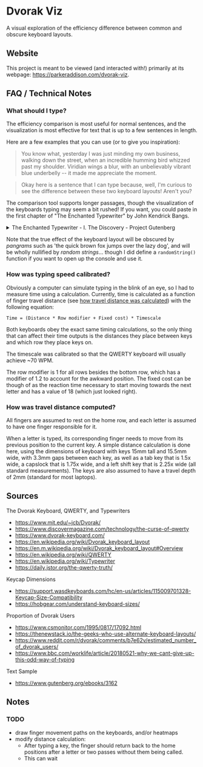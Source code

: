 # Dvorak Viz

A visual exploration of the efficiency difference between common and obscure keyboard layouts.

## Website

This project is meant to be viewed (and interacted with!) primarily at its webpage: https://parkeraddison.com/dvorak-viz.

## FAQ / Technical Notes

### What should I type?

The efficiency comparison is most useful for normal sentences, and the visualization is most effective for text that is up to a few sentences in length.

Here are a few examples that you can use (or to give you inspiration):

> You know what, yesterday I was just minding my own business, walking down the street, when an incredible humming bird whizzed past my shoulder. Viridian wings a blur, with an unbelievably vibrant blue underbelly -- it made me appreciate the moment.

> Okay here is a sentence that I can type because, well, I'm curious to see the difference between these two keyboard layouts! Aren't you?

The comparison tool supports longer passages, though the visualization of the keyboards typing may seem a bit rushed! If you want, you could paste in the first chapter of "The Enchanted Typewriter" by John Kendrick Bangs.

<details>
<summary>The Enchanted Typewriter - I. The Discovery - Project Gutenberg</summary>

<blockquote>

It is a strange fact, for which I do not expect ever satisfactorily to
account, and which will receive little credence even among those who
know that I am not given to romancing--it is a strange fact, I say, that
the substance of the following pages has evolved itself during a period
of six months, more or less, between the hours of midnight and four
o'clock in the morning, proceeding directly from a type-writing machine
standing in the corner of my library, manipulated by unseen hands. The
machine is not of recent make. It is, in fact, a relic of the early
seventies, which I discovered one morning when, suffering from a slight
attack of the grip, I had remained at home and devoted my time to
pottering about in the attic, unearthing old books, bringing to the
light long-forgotten correspondences, my boyhood collections of “stuff,”
and other memory-inducing things. Whence the machine came originally I
do not recall. My impression is that it belonged to a stenographer once
in the employ of my father, who used frequently to come to our house to
take down dictations. However this may be, the machine had lain hidden
by dust and the flotsam and jetsam of the house for twenty years, when,
as I have said, I came upon it unexpectedly. Old man as I am--I shall
soon be thirty--the fascination of a machine has lost none of its
potency. I am as pleased to-day watching the wheels of my watch “go
round” as ever I was, and to “monkey” with a type-writing apparatus has
always brought great joy into my heart--though for composing give me
the pen. Perhaps I should apologize for the use here of the verb monkey,
which savors of what a friend of mine calls the “English slanguage,” to
differentiate it from what he also calls the “Andrew Language.” But I
shall not do so, because, to whatever branch of our tongue the word may
belong, it is exactly descriptive, and descriptive as no other word can
be, of what a boy does with things that click and “go,” and is therefore
not at all out of place in a tale which I trust will be regarded as a
polite one.

The discovery of the machine put an end to my attic potterings. I cared
little for finding old bill-files and collections of Atlantic cable-ends
when, with a whole morning, a type-writing machine, and a screw-driver
before me I could penetrate the mysteries of that useful mechanism. I
shall not endeavor to describe the delightful sensations of that hour of
screwing and unscrewing; they surpass the powers of my pen. Suffice it
to say that I took the whole apparatus apart, cleaned it well, oiled
every joint, and then put it together again. I do not suppose a
seven-year-old boy could have derived more satisfaction from taking a
piano to pieces. It was exhilarating, and I resolved that as a reward
for the pleasure it had given me the machine should have a brand-new
ribbon and as much ink as it could consume. And that, in brief, is how
it came to be that this machine of antiquated pattern was added to the
library bric-a-brac. To say the truth, it was of no more practical
use than Barye's dancing bear, a plaster cast of which adorns my
mantel-shelf, so that when I classify it with the bric-a-brac I do so
advisedly. I frequently tried to write a jest or two upon it, but the
results were extraordinarily like Sir Arthur Sullivan's experience with
the organ into whose depths the lost chord sank, never to return. I
dashed off the jests well enough, but somewhere between the keys and the
types they were lost, and the results, when I came to scan the paper,
were depressing. And once I tried a sonnet on the keys. Exactly how
to classify the jumble that came out of it I do not know, but it was
curious enough to have appealed strongly to D'Israeli or any other
collector of the literary oddity. More singular than the sonnet, though,
was the fact that when I tried to write my name upon this strange
machine, instead of finding it in all its glorious length written upon
the paper, I did find “William Shakespeare” printed there in its stead.
Of course you will say that in putting the machine together I mixed up
the keys and the letters. I have no doubt that I did, but when I tell
you that there have been times when, looking at myself in the glass, I
have fancied that I saw in my mirrored face the lineaments of the great
bard; that the contour of my head is precisely the same as was his; that
when visiting Stratford for the first time every foot of it was pregnant
with clearly defined recollections to me, you will perhaps more easily
picture to yourself my sensations at the moment.

However, enough of describing the machine in its relation to myself. I
have said sufficient, I think, to convince you that whatever its make,
its age, and its limitations, it was an extraordinary affair; and, once
convinced of that, you may the more readily believe me when I tell you
that it has gone into business apparently for itself--and incidentally
for me.

It was on the morning of the 26th of March last that I discovered the
curious condition of affairs concerning which I have essayed to write.
My family do not agree with me as to the date. They say that it was on
the evening of the 25th of March that the episode had its beginning; but
they are not aware, for I have not told them, that it was not evening,
but morning, when I reached home after the dinner at the Aldus Club.
It was at a quarter of three A.M. precisely that I entered my house
and proceeded to remove my hat and coat, in which operation I was
interrupted, and in a startling manner, by a click from the dark
recesses of the library. A man does not like to hear a click which
he cannot comprehend, even before he has dined. After he has dined,
however, and feels a satisfaction with life which cannot come to him
before dinner, to hear a mysterious click, and from a dark corner, at
an hour when the world is at rest, is not pleasing. To say that my heart
jumped into my mouth is mild. I believe it jumped out of my mouth and
rebounded against the wall opposite back though my system into my boots.
All the sins of my past life, and they are many--I once stepped upon a
caterpillar, and I have coveted my neighbor both his man-servant and his
maid-servant, though not his wife nor his ass, because I don't like his
wife and he keeps no live-stock--all my sins, I say, rose up before me,
for I expected every moment that a bullet would penetrate my brain,
or my heart if perchance the burglar whom I suspected of levelling a
clicking revolver at me aimed at my feet.

“Who is there?” I cried, making a vocal display of bravery I did not
feel, hiding behind our hair sofa.

The only answer was another click.

“This is serious,” I whispered softly to myself. “There are two of 'em;
I am in the light, unarmed. They are concealed by the darkness and have
revolvers. There is only one way out of this, and that is by strategy.
I'll pretend I think I've made a mistake.” So I addressed myself aloud.

“What an idiot you are,” I said, so that my words could be heard by the
burglars. “If this is the effect of Aldus Club dinners you'd better give
them up. That click wasn't a click at all, but the ticking of our new
eight-day clock.”

I paused, and from the corner there came a dozen more clicks in quick
succession, like the cocking of as many revolvers.

“Great Heavens!” I murmured, under my breath. “It must be Ali Baba with
his forty thieves.”

As I spoke, the mystery cleared itself, for following close upon a
thirteenth click came the gentle ringing of a bell, and I knew then
that the type-writing machine was in action; but this was by no means a
reassuring discovery. Who or what could it be that was engaged upon the
type-writer at that unholy hour, 3 A.M.? If a mortal being, why was
my coming no interruption? If a supernatural being, what infernal
complication might not the immediate future have in store for me?

My first impulse was to flee the house, to go out into the night and
pace the fields--possibly to rush out to the golf links and play a few
holes in the dark in order to cool my brow, which was rapidly becoming
fevered. Fortunately, however, I am not a man of impulse. I never yield
to a mere nerve suggestion, and so, instead of going out into the storm
and certainly contracting pneumonia, I walked boldly into the library to
investigate the causes of the very extraordinary incident. You may rest
well assured, however, that I took care to go armed, fortifying myself
with a stout stick, with a long, ugly steel blade concealed within it--a
cowardly weapon, by-the-way, which I permit to rest in my house merely
because it forms a part of a collection of weapons acquired through the
failure of a comic paper to which I had contributed several articles.
The editor, when the crash came, sent me the collection as part payment
of what was owed me, which I think was very good of him, because a great
many people said that it was my stuff that killed the paper. But to
return to the story. Fortifying myself with the sword-cane, I walked
boldly into the library, and, touching the electric button, soon had
every gas-jet in the room giving forth a brilliant flame; but these,
brilliant as they were, disclosed nothing in the chair before the
machine.

The latter, apparently oblivious of my presence, went clicking merrily
and as rapidly along as though some expert young woman were in charge.
Imagine the situation if you can. A type-writing machine of ancient
make, its letters clear, but out of accord with the keys, confronted by
an empty chair, three hours after midnight, rattling off page after page
of something which might or might not be readable, I could not at the
moment determine. For two or three minutes I gazed in open-mouthed
wonder. I was not frightened, but I did experience a sensation which
comes from contact with the uncanny. As I gradually grasped the
situation and became used, somewhat, to what was going on, I ventured a
remark.

“This beats the deuce!” I observed.

The machine stopped for an instant. The sheet of paper upon which the
impressions of letters were being made flew out from under the cylinder,
a pure white sheet was as quickly substituted, and the keys clicked off
the line:

“What does?”

I presumed the line was in response to my assertion, so I replied:

“You do. What uncanny freak has taken possession of you to-night that
you start in to write on your own hook, having resolutely declined to do
any writing for me ever since I rescued you from the dust and dirt and
cobwebs of the attic?”

“You never rescued me from any attic,” the machine replied. “You'd
better go to bed; you've dined too well, I imagine. When did you rescue
me from the dust and dirt and the cobwebs of any attic?”

“What an ungrateful machine you are!” I cried. “If you have sense enough
to go into writing on your own account, you ought to have mind enough
to remember the years you spent up-stairs under the roof neglected, and
covered with hammocks, awnings, family portraits, and receipted bills.”

“Really, my dear fellow,” the machine tapped back, “I must repeat it.
Bed is the place for you. You're not coherent. I'm not a machine, and
upon my honor, I've never seen your darned old attic.”

“Not a machine!” I cried. “Then what in Heaven's name are you?--a
sofa-cushion?”

“Don't be sarcastic, my dear fellow,” replied the machine. “Of course
I'm not a machine; I'm Jim--Jim Boswell.”

“What?” I roared. “You? A thing with keys and type and a bell--”

“I haven't got any keys or any type or a bell. What on earth are you
talking about?” replied the machine. “What have you been eating?”

“What's that?” I asked, putting my hand on the keys.

“That's keys,” was the answer.

“And these, and that?” I added, indicating the type and the bell.

“Type and bell,” replied the machine.

“And yet you say you haven't got them,” I persisted.

“No, I haven't. The machine has got them, not I,” was the response. “I'm
not the machine. I'm the man that's using it--Jim--Jim Boswell. What
good would a bell do me? I'm not a cow or a bicycle. I'm the editor of
the Stygian Gazette, and I've come here to copy off my notes of what I
see and hear, and besides all this I do type-writing for various people
in Hades, and as this machine of yours seemed to be of no use to you I
thought I'd try it. But if you object, I'll go.”

As I read these lines upon the paper I stood amazed and delighted.

“Go!” I cried, as the full value of his patronage of my machine dawned
upon me, for I could sell his copy and he would be none the worse
off, for, as I understand the copyright laws, they are not designed to
benefit authors, but for the protection of type-setters. “Why, my dear
fellow, it would break my heart if, having found my machine to your
taste, you should ever think of using another. I'll lend you my bicycle,
too, if you'd like it--in fact, anything I have is at your command.”

“Thank you very much,” returned Boswell through the medium of the keys,
as usual. “I shall not need your bicycle, but this machine is of great
value to me. It has several very remarkable qualities which I have
never found in any other machine. For instance, singular to relate,
Mendelssohn and I were fooling about here the other night, and when he
saw this machine he thought it was a spinet of some new pattern; so what
does he do but sit down and play me one of his songs without words on
it, and, by jove! when he got through, there was the theme of the whole
thing printed on a sheet of paper before him.”

“You don't really mean to say--” I began.

“I'm telling you precisely what happened,” said Boswell. “Mendelssohn
was tickled to death with it, and he played every song without words
that he ever wrote, and every one of 'em was fitted with words which he
said absolutely conveyed the ideas he meant to bring out with the music.
Then I tried the machine, and discovered another curious thing about
it. It's intensely American. I had a story of Alexander Dumas' about his
Musketeers that he wanted translated from French into American, which is
the language we speak below, in preference to German, French, Volapuk,
or English. I thought I'd copy off a few lines of the French original,
and as true as I'm sitting here before your eyes, where you can't see
me, the copy I got was a good, though rather free, translation. Think of
it! That's an advanced machine for you!”

I looked at the machine wistfully. “I wish I could make it work,” I
said; and I tried as before to tap off my name, and got instead only a
confused jumble of letters. It wouldn't even pay me the compliment of
transforming my name into that of Shakespeare, as it had previously
done.

It was thus that the magic qualities of the machine were made known to
me, and out of it the following papers have grown. I have set them
down without much editing or alteration, and now submit them to your
inspection, hoping that in perusing them you will derive as much
satisfaction and delight as I have in being the possessor of so
wonderful a machine, manipulated by so interesting a person as “Jim--Jim
Boswell”--as he always calls himself--and others, who, as you will note,
if perchance you have the patience to read further, have upon occasions
honored my machine by using it.

I must add in behalf of my own reputation for honesty that Mr. Boswell
has given me all right, title, and interest in these papers in this
world as a return for my permission to him to use my machine.

“What if they make a hit and bring in barrels of gold in royalties,” he
said. “I can't take it back with me where I live, so keep it yourself.”

</blockquote>
</details>

Note that the true effect of the keyboard layout will be obscured by _pangrams_ such as 'the quick brown fox jumps over the lazy dog', and will be wholly nullified by _random strings_... though I did define a `randomString()` function if you want to open up the console and use it.

### How was typing speed calibrated?

Obviously a computer can simulate typing in the blink of an eye, so I had to measure time using a calculation. Currently, time is calculated as a function of finger travel distance (see [how travel distance was calculated](#how-was-travel-distance-computed)) with the following equation:

```
Time = (Distance * Row modifier + Fixed cost) * Timescale
```

Both keyboards obey the exact same timing calculations, so the only thing that can affect their time outputs is the distances they place between keys and which row they place keys on.

The timescale was calibrated so that the QWERTY keyboard will usually achieve ~70 WPM.

The row modifier is 1 for all rows besides the bottom row, which has a modifier of 1.2 to account for the awkward position. The fixed cost can be though of as the reaction time necessary to start moving towards the next letter and has a value of 18 (which just looked right).

### How was travel distance computed?

All fingers are assumed to rest on the home row, and each letter is assumed to have one finger responsible for it.

When a letter is typed, its corresponding finger needs to move from its previous position to the current key. A simple distance calculation is done here, using the dimensions of keyboard with keys 15mm tall and 15.5mm wide, with 3.3mm gaps between each key, as well as a tab key that is 1.5x wide, a capslock that is 1.75x wide, and a left shift key that is 2.25x wide (all standard measurements). The keys are also assumed to have a travel depth of 2mm (standard for most laptops).

## Sources

The Dvorak Keyboard, QWERTY, and Typewriters

-   https://www.mit.edu/~jcb/Dvorak/
-   https://www.discovermagazine.com/technology/the-curse-of-qwerty
-   https://www.dvorak-keyboard.com/
-   https://en.wikipedia.org/wiki/Dvorak_keyboard_layout
-   https://en.m.wikipedia.org/wiki/Dvorak_keyboard_layout#Overview
-   https://en.wikipedia.org/wiki/QWERTY
-   https://en.wikipedia.org/wiki/Typewriter
-   https://daily.jstor.org/the-qwerty-truth/

Keycap Dimensions

-   https://support.wasdkeyboards.com/hc/en-us/articles/115009701328-Keycap-Size-Compatibility
-   https://hobgear.com/understand-keyboard-sizes/

Proportion of Dvorak Users

-   https://www.csmonitor.com/1995/0817/17092.html
-   https://thenewstack.io/the-geeks-who-use-alternate-keyboard-layouts/
-   https://www.reddit.com/r/dvorak/comments/b7e62v/estimated_number_of_dvorak_users/
-   https://www.bbc.com/worklife/article/20180521-why-we-cant-give-up-this-odd-way-of-typing

Text Sample

-   https://www.gutenberg.org/ebooks/3162

## Notes

### TODO

-   draw finger movement paths on the keyboards, and/or heatmaps
-   modify distance calculation:
    -   After typing a key, the finger should return back to the home positions
        after a letter or two passes without them being called.
    -   This can wait
